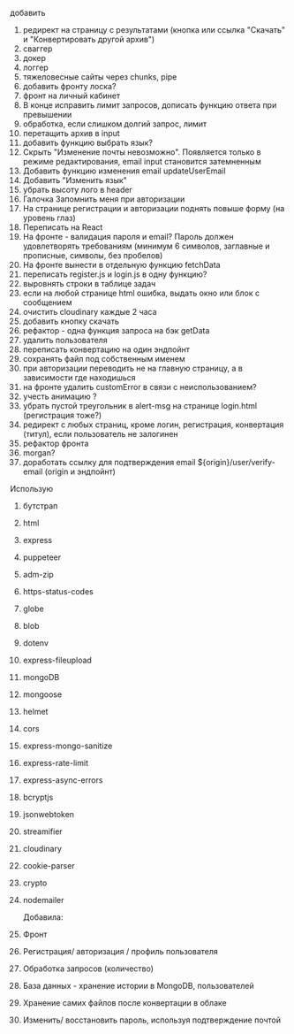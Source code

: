 добавить

1. редирект на страницу с результатами (кнопка или ссылка "Скачать" и "Конвертировать другой архив")
2. сваггер
3. докер
4. логгер
5. тяжеловесные сайты через chunks, pipe
6. добавить фронту лоска?
7. фронт на личный кабинет
8. В конце исправить лимит запросов, дописать функцию ответа при превышении
9. обработка, если слишком долгий запрос, лимит
10. перетащить архив в input
11. добавить функцию выбрать язык?
12. Скрыть "Изменение почты невозможно". Появляется только в режиме редактирования, email input становится затемненным
13. Добавить функцию изменения email updateUserEmail
14. Добавить "Изменить язык"
15. убрать высоту лого в header
16. Галочка Запомнить меня при авторизации
17. На странице регистрации и авторизации поднять повыше форму (на уровень глаз)
18. Переписать на React
19. На фронте - валидация пароля и email? Пароль должен удовлетворять требованиям (минимум 6 символов, заглавные и прописные, символы, без пробелов)
20. На фронте вынести в отдельную функцию fetchData
21. переписать register.js и login.js в одну функцию?
22. выровнять строки в таблице задач
23. если на любой странице html ошибка, выдать окно или блок с сообщением
24. очистить cloudinary каждые 2 часа
25. добавить кнопку скачать
26. рефактор - одна функция запроса на бэк getData
27. удалить пользователя
28. переписать конвертацию на один эндпойнт
29. сохранять файл под собственным именем
30. при авторизации переводить не на главную страницу, а в зависимости где находишься
31. на фронте удалить customError в связи с неиспользованием?
32. учесть анимацию ?
33. убрать пустой треугольник в alert-msg на странице login.html (регистрация тоже?)
34. редирект с любых страниц, кроме логин, регистрация, конвертация (титул), если пользователь не залогинен
35. рефактор фронта
36. morgan?
37. доработать ссылку для подтверждения email ${origin}/user/verify-email (origin и эндпойнт)

Использую

1. бутстрап
2. html
3. express
4. puppeteer
5. adm-zip
6. https-status-codes
7. globe
8. blob
9. dotenv
10. express-fileupload
11. mongoDB
12. mongoose
13. helmet
14. cors
15. express-mongo-sanitize
16. express-rate-limit
17. express-async-errors
18. bcryptjs
19. jsonwebtoken
20. streamifier
21. cloudinary
22. cookie-parser
23. crypto
24. nodemailer
    
    
    Добавила:
25. Фронт
26. Регистрация/ авторизация / профиль пользователя
27. Обработка запросов (количество)
28. База данных - хранение истории в MongoDB, пользователей
29. Хранение самих файлов после конвертации в облаке
30. Изменить/ восстановить пароль, используя подтверждение почтой
